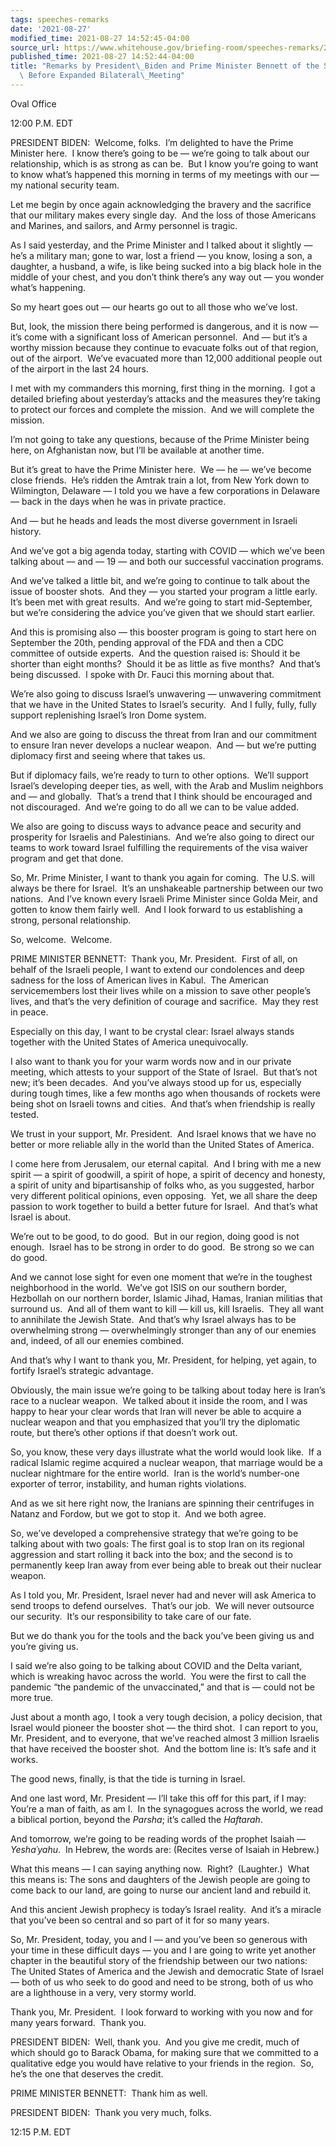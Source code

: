 ```yaml
---
tags: speeches-remarks
date: '2021-08-27'
modified_time: 2021-08-27 14:52:45-04:00
source_url: https://www.whitehouse.gov/briefing-room/speeches-remarks/2021/08/27/remarks-by-president-biden-and-prime-minister-bennett-of-the-state-of-israel-before-expanded-bilateral-meeting/
published_time: 2021-08-27 14:52:44-04:00
title: "Remarks by President\_Biden and Prime Minister Bennett of the State of Israel\
  \ Before Expanded Bilateral\_Meeting"
---
```

 
Oval Office

12:00 P.M. EDT

PRESIDENT BIDEN:  Welcome, folks.  I’m delighted to have the Prime
Minister here.  I know there’s going to be — we’re going to talk about
our relationship, which is as strong as can be.  But I know you’re going
to want to know what’s happened this morning in terms of my meetings
with our — my national security team.

Let me begin by once again acknowledging the bravery and the sacrifice
that our military makes every single day.  And the loss of those
Americans and Marines, and sailors, and Army personnel is tragic. 

As I said yesterday, and the Prime Minister and I talked about it
slightly — he’s a military man; gone to war, lost a friend — you know,
losing a son, a daughter, a husband, a wife, is like being sucked into a
big black hole in the middle of your chest, and you don’t think there’s
any way out — you wonder what’s happening.

So my heart goes out — our hearts go out to all those who we’ve lost. 

But, look, the mission there being performed is dangerous, and it is now
— it’s come with a significant loss of American personnel.  And — but
it’s a worthy mission because they continue to evacuate folks out of
that region, out of the airport.  We’ve evacuated more than 12,000
additional people out of the airport in the last 24 hours. 

I met with my commanders this morning, first thing in the morning.  I
got a detailed briefing about yesterday’s attacks and the measures
they’re taking to protect our forces and complete the mission.  And we
will complete the mission.

I’m not going to take any questions, because of the Prime Minister being
here, on Afghanistan now, but I’ll be available at another time.

But it’s great to have the Prime Minister here.  We — he — we’ve become
close friends.  He’s ridden the Amtrak train a lot, from New York down
to Wilmington, Delaware — I told you we have a few corporations in
Delaware — back in the days when he was in private practice.

And — but he heads and leads the most diverse government in Israeli
history. 

And we’ve got a big agenda today, starting with COVID — which we’ve been
talking about — and — 19 — and both our successful vaccination programs.

And we’ve talked a little bit, and we’re going to continue to talk about
the issue of booster shots.  And they — you started your program a
little early.  It’s been met with great results.  And we’re going to
start mid-September, but we’re considering the advice you’ve given that
we should start earlier.

And this is promising also — this booster program is going to start here
on September the 20th, pending approval of the FDA and then a CDC
committee of outside experts.  And the question raised is: Should it be
shorter than eight months?  Should it be as little as five months?  And
that’s being discussed.  I spoke with Dr. Fauci this morning about that.

We’re also going to discuss Israel’s unwavering — unwavering commitment
that we have in the United States to Israel’s security.  And I fully,
fully, fully support replenishing Israel’s Iron Dome system. 

And we also are going to discuss the threat from Iran and our commitment
to ensure Iran never develops a nuclear weapon.  And — but we’re putting
diplomacy first and seeing where that takes us.

But if diplomacy fails, we’re ready to turn to other options.  We’ll
support Israel’s developing deeper ties, as well, with the Arab and
Muslim neighbors and — and globally.  That’s a trend that I think should
be encouraged and not discouraged.  And we’re going to do all we can to
be value added.

We also are going to discuss ways to advance peace and security and
prosperity for Israelis and Palestinians.  And we’re also going to
direct our teams to work toward Israel fulfilling the requirements of
the visa waiver program and get that done.

So, Mr. Prime Minister, I want to thank you again for coming.  The U.S.
will always be there for Israel.  It’s an unshakeable partnership
between our two nations.  And I’ve known every Israeli Prime Minister
since Golda Meir, and gotten to know them fairly well.  And I look
forward to us establishing a strong, personal relationship.

So, welcome.  Welcome.

PRIME MINISTER BENNETT:  Thank you, Mr. President.  First of all, on
behalf of the Israeli people, I want to extend our condolences and deep
sadness for the loss of American lives in Kabul.  The American
servicemembers lost their lives while on a mission to save other
people’s lives, and that’s the very definition of courage and
sacrifice.  May they rest in peace.

Especially on this day, I want to be crystal clear: Israel always stands
together with the United States of America unequivocally. 

I also want to thank you for your warm words now and in our private
meeting, which attests to your support of the State of Israel.  But
that’s not new; it’s been decades.  And you’ve always stood up for us,
especially during tough times, like a few months ago when thousands of
rockets were being shot on Israeli towns and cities.  And that’s when
friendship is really tested. 

We trust in your support, Mr. President.  And Israel knows that we have
no better or more reliable ally in the world than the United States of
America.

I come here from Jerusalem, our eternal capital.  And I bring with me a
new spirit — a spirit of goodwill, a spirit of hope, a spirit of decency
and honesty, a spirit of unity and bipartisanship of folks who, as you
suggested, harbor very different political opinions, even opposing. 
Yet, we all share the deep passion to work together to build a better
future for Israel.  And that’s what Israel is about.

We’re out to be good, to do good.  But in our region, doing good is not
enough.  Israel has to be strong in order to do good.  Be strong so we
can do good.

And we cannot lose sight for even one moment that we’re in the toughest
neighborhood in the world.  We’ve got ISIS on our southern border,
Hezbollah on our northern border, Islamic Jihad, Hamas, Iranian militias
that surround us.  And all of them want to kill — kill us, kill
Israelis.  They all want to annihilate the Jewish State.  And that’s why
Israel always has to be overwhelming strong — overwhelmingly stronger
than any of our enemies and, indeed, of all our enemies combined.

And that’s why I want to thank you, Mr. President, for helping, yet
again, to fortify Israel’s strategic advantage.

Obviously, the main issue we’re going to be talking about today here is
Iran’s race to a nuclear weapon.  We talked about it inside the room,
and I was happy to hear your clear words that Iran will never be able to
acquire a nuclear weapon and that you emphasized that you’ll try the
diplomatic route, but there’s other options if that doesn’t work out.

So, you know, these very days illustrate what the world would look
like.  If a radical Islamic regime acquired a nuclear weapon, that
marriage would be a nuclear nightmare for the entire world.  Iran is the
world’s number-one exporter of terror, instability, and human rights
violations. 

And as we sit here right now, the Iranians are spinning their
centrifuges in Natanz and Fordow, but we got to stop it.  And we both
agree.

So, we’ve developed a comprehensive strategy that we’re going to be
talking about with two goals: The first goal is to stop Iran on its
regional aggression and start rolling it back into the box; and the
second is to permanently keep Iran away from ever being able to break
out their nuclear weapon. 

As I told you, Mr. President, Israel never had and never will ask
America to send troops to defend ourselves.  That’s our job.  We will
never outsource our security.  It’s our responsibility to take care of
our fate. 

But we do thank you for the tools and the back you’ve been giving us and
you’re giving us.

I said we’re also going to be talking about COVID and the Delta variant,
which is wreaking havoc across the world.  You were the first to call
the pandemic “the pandemic of the unvaccinated,” and that is — could not
be more true.

Just about a month ago, I took a very tough decision, a policy decision,
that Israel would pioneer the booster shot — the third shot.  I can
report to you, Mr. President, and to everyone, that we’ve reached almost
3 million Israelis that have received the booster shot.  And the bottom
line is: It’s safe and it works.

The good news, finally, is that the tide is turning in Israel.

And one last word, Mr. President — I’ll take this off for this part, if
I may: You’re a man of faith, as am I.  In the synagogues across the
world, we read a biblical portion, beyond the *Parsha*; it’s called the
*Haftarah*.

And tomorrow, we’re going to be reading words of the prophet Isaiah —
*Yeshaʿyahu*.  In Hebrew, the words are: (Recites verse of Isaiah in
Hebrew.) 

What this means — I can saying anything now.  Right?  (Laughter.)  What
this means is: The sons and daughters of the Jewish people are going to
come back to our land, are going to nurse our ancient land and rebuild
it. 

And this ancient Jewish prophecy is today’s Israel reality.  And it’s a
miracle that you’ve been so central and so part of it for so many
years. 

So, Mr. President, today, you and I — and you’ve been so generous with
your time in these difficult days — you and I are going to write yet
another chapter in the beautiful story of the friendship between our two
nations: The United States of America and the Jewish and democratic
State of Israel — both of us who seek to do good and need to be strong,
both of us who are a lighthouse in a very, very stormy world. 

Thank you, Mr. President.  I look forward to working with you now and
for many years forward.  Thank you.

PRESIDENT BIDEN:  Well, thank you.  And you give me credit, much of
which should go to Barack Obama, for making sure that we committed to a
qualitative edge you would have relative to your friends in the region. 
So, he’s the one that deserves the credit.

PRIME MINISTER BENNETT:  Thank him as well. 

PRESIDENT BIDEN:  Thank you very much, folks.

12:15 P.M. EDT

